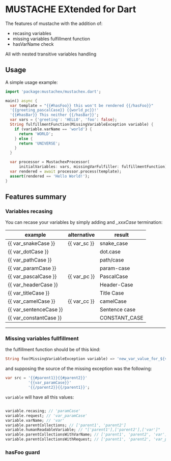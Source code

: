 # MUSTACHE EXtended for Dart

The features of mustache with the addition of:

- recasing variables
- missing variables fulfillment function
- hasVarName check

All with nested transitive variables handling

## Usage

A simple usage example:

```dart
import 'package:mustachex/mustachex.dart';

main() async {
  var template = "{{#hasFoo}} this won't be rendered {{/hasFoo}}"
  '{{greeting_pascalCase}} {{world_pc}}!'
  '{{#hasBar}} This neither {{/hasBar}}';
  var vars = {'greeting': 'HELLO', 'foo': false};
  String fulfillmentFunction(MissingVariableException variable) {
    if (variable.varName == 'world') {
      return 'WORLD';
    } else {
      return 'UNIVERSE';
    }
  }

  var processor = MustachexProcessor(
      initialVariables: vars, missingVarFulfiller: fulfillmentFunction);
  var rendered = await processor.process(template);
  assert(rendered == 'Hello World!');
}
```

## Features summary

### Variables recasing

You can recase your variables by simply adding and _\_xxxCase_ termination:

| example                | alternative  | result        |
| ---------------------- | ------------ | ------------- |
| {{ var_snakeCase }}    | {{ var_sc }} | snake_case    |
| {{ var_dotCase }}      |              | dot.case      |
| {{ var_pathCase }}     |              | path/case     |
| {{ var_paramCase }}    |              | param-case    |
| {{ var_pascalCase }}   | {{ var_pc }} | PascalCase    |
| {{ var_headerCase }}   |              | Header-Case   |
| {{ var_titleCase }}    |              | Title Case    |
| {{ var_camelCase }}    | {{ var_cc }} | camelCase     |
| {{ var_sentenceCase }} |              | Sentence case |
| {{ var_constantCase }} |              | CONSTANT_CASE |

---

### Missing variables fullfillment

the fulfillment function should be of this kind:

```dart
String foo(MissingVariableException variable) => 'new_var_value_for_${variable.varName}';
```

and supposing the source of the missing exception was the following:

```dart
var src = '{{#parent1}}{{#parent2}}'
          '{{var_paramCase}}'
          '{{/parent2}}{{/parent1}}';
```

`variable` will have all this values:

```dart

variable.recasing; // 'paramCase'
variable.request; // 'var_paramCase'
variable.varName; // 'var'
variable.parentCollections; // ['parent1', 'parent2']
variable.humanReadableVariable; // "['parent1'],['parent2'],['var']"
variable.parentCollectionsWithVarName; // ['parent1', 'parent2', 'var']
variable.parentCollectionsWithRequest; // ['parent1', 'parent2', 'var_paramCase']

```

### hasFoo guard
